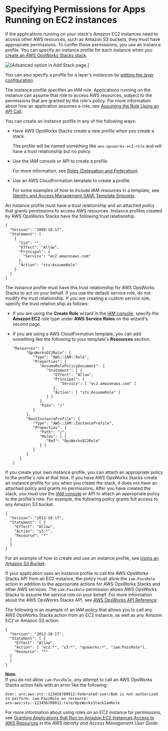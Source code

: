 # Specifying Permissions for Apps Running on EC2 instances<a name="opsworks-security-appsrole"></a>

If the applications running on your stack's Amazon EC2 instances need to access other AWS resources, such as Amazon S3 buckets, they must have appropriate permissions\. To confer those permissions, you use an instance profile\. You can specify an instance profile for each instance when you [create an AWS OpsWorks Stacks stack](workingstacks-creating.md)\. 

![\[Advanced option in Add Stack page.\]](http://docs.aws.amazon.com/opsworks/latest/userguide/images/add-stack-defaultiaminstanceproflie.png)

You can also specify a profile for a layer's instances by [editing the layer configuration](workinglayers-basics-edit.md)\.

The instance profile specifies an IAM role\. Applications running on the instance can assume that role to access AWS resources, subject to the permissions that are granted by the role's policy\. For more information about how an application assumes a role, see [Assuming the Role Using an API Call](http://docs.aws.amazon.com/IAM/latest/UserGuide/roles-assume-role.html)\.

You can create an instance profile in any of the following ways:
+ Have AWS OpsWorks Stacks create a new profile when you create a stack\.

  The profile will be named something like `aws-opsworks-ec2-role` and will have a trust relationship but no policy\. 
+ Use the IAM console or API to create a profile\.

  For more information, see [Roles \(Delegation and Federation\)](http://docs.aws.amazon.com/IAM/latest/UserGuide/WorkingWithRoles.html)\.
+ Use an AWS CloudFormation template to create a profile\.

  For some examples of how to include IAM resources in a template, see [Identity and Access Management \(IAM\) Template Snippets](http://docs.aws.amazon.com/AWSCloudFormation/latest/UserGuide/quickref-iam.html)\.

An instance profile must have a trust relationship and an attached policy that grants permissions to access AWS resources\. Instance profiles created by AWS OpsWorks Stacks have the following trust relationship\.

```
{
  "Version": "2008-10-17",
  "Statement": [
    {
      "Sid": "",
      "Effect": "Allow",
      "Principal": {
        "Service": "ec2.amazonaws.com"
      },
      "Action": "sts:AssumeRole"
    }
  ]
}
```

The instance profile must have this trust relationship for AWS OpsWorks Stacks to act on your behalf\. If you use the default service role, do not modify the trust relationship\. If you are creating a custom service role, specify the trust relation ship as follows: 
+ If you are using the **Create Role** wizard in the [IAM console](https://console.aws.amazon.com/iam/home#roles), specify the **Amazon EC2** role type under **AWS Service Roles** on the wizard's second page\. 
+ If you are using a AWS CloudFormation template, you can add something like the following to your template's **Resources** section\.

  ```
  "Resources": {
        "OpsWorksEC2Role": {
           "Type": "AWS::IAM::Role",
           "Properties": {
              "AssumeRolePolicyDocument": {
                 "Statement": [ {
                    "Effect": "Allow",
                    "Principal": {
                       "Service": [ "ec2.amazonaws.com" ]
                    },
                    "Action": [ "sts:AssumeRole" ]
                 } ]
              },
              "Path": "/"
           }
        },
        "RootInstanceProfile": {
           "Type": "AWS::IAM::InstanceProfile",
           "Properties": {
              "Path": "/",
              "Roles": [ {
                 "Ref": "OpsWorksEC2Role"
              } ]
           }
        }
     }
  }
  ```

If you create your own instance profile, you can attach an appropriate policy to the profile's role at that time\. If you have AWS OpsWorks Stacks create an instance profile for you when you create the stack, it does not have an attached policy and grants no permissions\. After you have created the stack, you must use the [IAM console](https://console.aws.amazon.com/iam/) or API to attach an appropriate policy to the profile's role\. For example, the following policy grants full access to any Amazon S3 bucket\.

```
{
  "Version": "2012-10-17",
  "Statement": [ {
    "Effect": "Allow",
    "Action": "s3:*",
    "Resource": "*"
  }
  ] 
}
```

For an example of how to create and use an instance profile, see [Using an Amazon S3 Bucket](http://docs.aws.amazon.com/opsworks/latest/userguide/gettingstarted.walkthrough.photoapp.html)\.

If your application uses an instance profile to call the AWS OpsWorks Stacks API from an EC2 instance, the policy must allow the `iam:PassRole` action in addition to the appropriate actions for AWS OpsWorks Stacks and other AWS services\. The `iam:PassRole` permission allows AWS OpsWorks Stacks to assume the service role on your behalf\. For more information about the AWS OpsWorks Stacks API, see [AWS OpsWorks API Reference](http://docs.aws.amazon.com/opsworks/latest/APIReference/Welcome.html)\.

The following is an example of an IAM policy that allows you to call any AWS OpsWorks Stacks action from an EC2 instance, as well as any Amazon EC2 or Amazon S3 action\.

```
{
  "Version": "2012-10-17",
  "Statement": [ {
    "Effect": "Allow",
    "Action": [ "ec2:*", "s3:*", "opsworks:*", "iam:PassRole"],
    "Resource": "*"
  }
  ] 
}
```

**Note**  
If you do not allow `iam:PassRole`, any attempt to call an AWS OpsWorks Stacks action fails with an error like the following:  

```
User: arn:aws:sts::123456789012:federated-user/Bob is not authorized
to perform: iam:PassRole on resource:
arn:aws:sts::123456789012:role/OpsWorksStackIamRole
```

For more information about using roles on an EC2 instance for permissions, see [Granting Applications that Run on Amazon EC2 Instances Access to AWS Resources](https://docs.aws.amazon.com/IAM/latest/UserGuide/role-usecase-ec2app.html) in the *AWS Identity and Access Management User Guide*\.